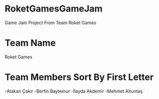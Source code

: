 # RoketGamesGameJam
Game Jam Project From Team Roket Games
# Team Name
Roket Games
# Team Members Sort By First Letter
-Atakan Çakır
-Berfin Baytemur
-İlayda Akdemir
-Mehmet Altuntaş